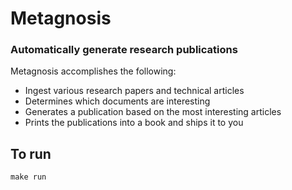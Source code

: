 # Metagnosis
### Automatically generate research publications

Metagnosis accomplishes the following:
 - Ingest various research papers and technical articles
 - Determines which documents are interesting
 - Generates a publication based on the most interesting articles
 - Prints the publications into a book and ships it to you

## To run

```
make run
```